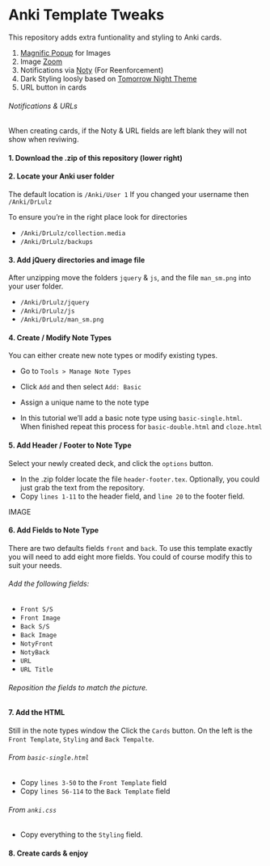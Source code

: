 # Anki Template Tweaks

This repository adds extra funtionality and styling to Anki cards. 

1. [Magnific Popup](http://dimsemenov.com/plugins/magnific-popup/) for Images
2. Image [Zoom](http://www.jacklmoore.com/zoom/)
3. Notifications via [Noty](http://ned.im/noty/#/about) (For Reenforcement)
4. Dark Styling loosly based on [Tomorrow Night Theme](https://github.com/chriskempson/tomorrow-theme)
5. URL button in cards

###### Notifications & URLs

When creating cards, if the Noty & URL fields are left blank they will not show when reviwing.

#### 1. Download the .zip of this repository (lower right)

#### 2. Locate your Anki user folder

The default location is `/Anki/User 1`
If you changed your username then `/Anki/DrLulz`

To ensure you’re in the right place look for directories
- `/Anki/DrLulz/collection.media`
- `/Anki/DrLulz/backups`

#### 3. Add jQuery directories and image file

After unzipping move the folders `jquery` & `js`, and the file `man_sm.png` into your user folder.

- `/Anki/DrLulz/jquery`
- `/Anki/DrLulz/js`
- `/Anki/DrLulz/man_sm.png`

#### 4. Create / Modify Note Types

You can either create new note types or modify existing types.

- Go to `Tools > Manage Note Types`
- Click `Add` and then select `Add: Basic`
- Assign a unique name to the note type

- In this tutorial we’ll add a basic note type using `basic-single.html`. When finished repeat this process for `basic-double.html` and `cloze.html`

#### 5. Add Header / Footer to Note Type

Select your newly created deck, and click the `options` button.

- In the .zip folder locate the file `header-footer.tex`. Optionally, you could just grab the text from the repository.
- Copy `lines 1-11` to the header field, and `line 20` to the footer field.

IMAGE


#### 6. Add Fields to Note Type

There are two defaults fields `front` and `back`. To use this template exactly you will need to add eight more fields. You could of course modify this to suit your needs.

###### Add the following fields:

- `Front S/S`
- `Front Image`
- `Back S/S`
- `Back Image`
- `NotyFront`
- `NotyBack`
- `URL`
- `URL Title`

###### Reposition the fields to match the picture.


#### 7. Add the HTML

Still in the note types window the Click the `Cards` button. On the left is the `Front Template`, `Styling` and `Back Tempalte`. 

###### From `basic-single.html` 

- Copy `lines 3-50` to the `Front Template` field
- Copy `lines 56-114` to the `Back Template` field


###### From `anki.css`

- Copy everything to the `Styling` field. 


#### 8. Create cards & enjoy